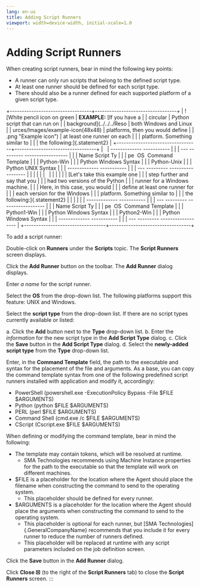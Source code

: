 ```yaml
---
lang: en-us
title: Adding Script Runners
viewport: width=device-width, initial-scale=1.0
---
```


#  Adding Script Runners

When creating script runners, bear in mind the following key points:

-   A runner can only run scripts that belong to the defined script
    type.
-   At least one runner should be defined for each script type.
-   There should also be a runner defined for each supported platform of
    a given script type.

+----------------------------------+----------------------------------+
| ![White pencil icon on green     | **EXAMPLE:** [If you have a      | | circular                         | Python script that can run on    |
| background](../../../Reso        | both Windows and Linux           |
| urces/Images/example-icon(48x48) | platforms, then you would define |
| .png "Example icon") | at least one runner on each      |
|                                  | platform. Something similar to   |
|                                  | the following:]{.statement2}     |
+----------------------------------+----------------------------------+
|                                  |   ------------- -----------      |
|                                  | --- --------- ------------------ |
|                                  |   Name          Script Ty        |
|                                  | pe    OS        Command Template |
|                                  |   Python-Win                     |
|                                  |  Python         Windows   Syntax |
|                                  |   Python-Unix                    |
|                                  |  Python         UNIX      Syntax |
|                                  |   ------------- -----------      |
|                                  | --- --------- ------------------ |
|                                  |                                  |
|                                  |                                  |
|                                  |                                  |
|                                  | [Let\'s take this example one    | |                                  | step further and say that you    |
|                                  | had two versions of the Python   |
|                                  | runner for a Windows machine.    |
|                                  | Here, in this case, you would    |
|                                  | define at least one runner for   |
|                                  | each version for the Windows     |
|                                  | platform. Something similar to   |
|                                  | the following:]{.statement2}     |
|                                  |                                  |
|                                  |   ------------- -----------      |
|                                  | --- --------- ------------------ |
|                                  |   Name          Script Ty        |
|                                  | pe    OS        Command Template |
|                                  |   Python1-Win                    |
|                                  |  Python         Windows   Syntax |
|                                  |   Python2-Win                    |
|                                  |  Python         Windows   Syntax |
|                                  |   ------------- -----------      |
|                                  | --- --------- ------------------ |
+----------------------------------+----------------------------------+

To add a script runner:

Double-click on **Runners** under the **Scripts** topic. The **Script
Runners** screen displays.

Click the **Add Runner** button on the toolbar. The **Add Runner**
dialog displays.

Enter *a name* for the script runner.

Select the **OS** from the drop-down list. The following platforms
support this feature: UNIX and Windows.

Select the **script type** from the drop-down list. If there are no
script types currently available or listed:

a.  Click the **Add** button next to the **Type** drop-down list.
b.  Enter the *information* for the new script type in the **Add Script
    Type** dialog.
c.  Click the **Save** button in the **Add Script Type** dialog.
d.  Select the **newly-added script type** from the **Type** drop-down
    list.

Enter, in the **Command Template** field, the path to the executable and
syntax for the placement of the file and arguments. As a base, you can
copy the command template syntax from one of the following predefined
script runners installed with application and modify it, accordingly:

-   PowerShell (powershell.exe -ExecutionPolicy Bypass -File \$FILE
    \$ARGUMENTS)
-   Python (python \$FILE \$ARGUMENTS)
-   PERL (perl \$FILE \$ARGUMENTS)
-   Command Shell (cmd.exe /c \$FILE \$ARGUMENTS)
-   CScript (Cscript.exe \$FILE \$ARGUMENTS)

When defining or modifying the command template, bear in mind the
following:

-   The template may contain tokens, which will be resolved at runtime.
    -   SMA Technologies recommends using Machine         Instance properties for the path to the executable so that the
        template will work on different machines.
-   \$FILE is a placeholder for the location where the Agent should
    place the filename when constructing the command to send to the
    operating system.
    -   This placeholder should be defined for every runner.
-   \$ARGUMENTS is a placeholder for the location where the Agent should
    place the arguments when constructing the command to send to the
    operating system.
    -   This placeholder is optional for each runner, but [SMA         Technologies]{.GeneralCompanyName} recommends that you include
        it for every runner to reduce the number of runners defined.
    -   This placeholder will be replaced at runtime with any script
        parameters included on the job definition screen.

Click the **Save** button in the **Add Runner** dialog.

Click **Close ☒** (to the right of the **Script Runners** tab) to close
the **Script Runners** screen.
:::

 

